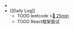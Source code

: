 -
- [[Daily Log]]
	- TODO leetcode >[🍅 25min](#agenda-pomo://?t=f-1691313592950-1500)
	- TODO React框架面试